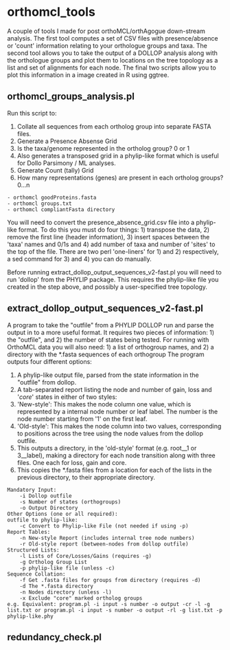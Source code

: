 # orthomcl_tools
A couple of tools I made for post orthoMCL/orthAgogue down-stream analysis. The first tool computes a set of CSV files with presence/absence or 'count' information relating to your orthologue groups and taxa. The second tool allows you to take the output of a DOLLOP analysis along with the orthologue groups and plot them to locations on the tree topology as a list and set of alignments for each node. The final two scripts allow you to plot this information in a image created in R using ggtree.

## orthomcl_groups_analysis.pl

Run this script to:

1. Collate all sequences from each ortholog group into separate FASTA files.
2. Generate a Presence Absense Grid
  1. Is the taxa/genome represented in the ortholog group? 0 or 1
  2. Also generates a transposed grid in a phylip-like format which is useful for Dollo Parsimony / ML analyses.
3. Generate Count (tally) Grid
  1. How many representations (genes) are present in each ortholog groups? 0...n

```
- orthomcl goodProteins.fasta
- orthomcl groups.txt
- orthomcl compliantFasta directory
```

You will need to convert the presence_absence_grid.csv file into a phylip-like format. To do this you must do four things: 1) transpose the data, 2) remove the first line (header information), 3) insert spaces between the 'taxa' names and 0/1s and 4) add number of taxa and number of 'sites' to the top of the file. There are two perl 'one-liners' for 1) and 2) respectively, a sed command for 3) and 4) you can do manually.

Before running extract_dollop_output_sequences_v2-fast.pl you will need to run 'dollop' from the PHYLIP package. This requires the phylip-like file you created in the step above, and possibly a user-specified tree topology.

## extract_dollop_output_sequences_v2-fast.pl

A program to take the "outfile" from a PHYLIP DOLLOP run and parse the output in to a more useful format. It requires two pieces of information: 1) the "outfile", and 2) the number of states being tested. For running with OrthoMCL data you will also need: 1) a list of orthogroup names, and 2) a directory with the *.fasta sequences of each orthogroup
The program outputs four different options:

1. A phylip-like output file, parsed from the state information in the "outfile" from dollop.
2. A tab-separated report listing the node and number of gain, loss and '*core*' states in either of two styles:
  1. 'New-style': This makes the node column one value, which is represented by a internal node number or leaf label. The number is the node number starting from '1' on the first leaf.
  2. 'Old-style': This makes the node column into two values, corresponding to positions across the tree using the node values from the dollop outfile.
3. This outputs a directory, in the 'old-style' format (e.g. root__1 or 3__label), making a directory for each node transition along with three files. One each for loss, gain and core.
4. This copies the *.fasta files from a location for each of the lists in the previous directory, to their appropriate directory.

```
Mandatory Input:
	-i Dollop outfile
	-s Number of states (orthogroups)
	-o Output Directory
Other Options (one or all required):
outfile to phylip-like:
	-c Convert to Phylip-like File (not needed if using -p)
Report Tables:
	-n New-style Report (includes internal tree node numbers)
	-r Old-style report (between-nodes from dollop outfile)
Structured Lists:
	-l Lists of Core/Losses/Gains (requires -g)
	-g Ortholog Group List
	-p phylip-like file (unless -c)
Sequence Collation:
	-f Get .fasta files for groups from directory (requires -d)
	-d The *.fasta directory
	-n Nodes directory (unless -l)
	-x Exclude "core" marked ortholog groups
e.g. Equivalent: program.pl -i input -s number -o output -cr -l -g list.txt or program.pl -i input -s number -o output -rl -g list.txt -p phylip-like.phy

```

## redundancy_check.pl

